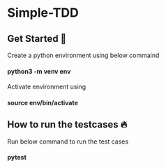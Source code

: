 
  # Simple-TDD 
  
  ## Get Started 🚀  
  Create a python environment using below commaind

  #### python3 -m venv env
  Activate environment using

  #### source env/bin/activate
  
  ## How to run the testcases 🔥  
  Run below command to run the test cases

  #### pytest
      